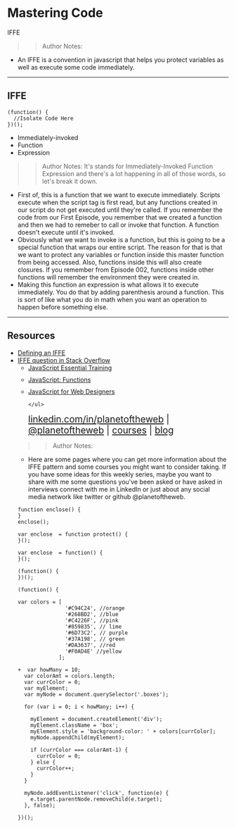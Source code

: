 
<!-- .slide: data-state="title" -->

# Mastering Code
IFFE

> > Author Notes:
- An IFFE is a convention in javascript that helps you protect variables as well as execute some code immediately.

---

## IFFE

```
(function() {
  //Isolate Code Here
})();
```

<ul>
  <li class="fragment">Immediately-invoked</li>
  <li class="fragment">Function</li>
  <li class="fragment">Expression</li>
</ul>

> > Author Notes:
It's stands for Immediately-Invoked Function Expression and there's a lot happening in all of those words, so let's break it down.

- First of, this is a function that we want to execute immediately. Scripts execute when the script tag is first read, but any functions created in our script do not get executed until they're called. If you remember the code from our First Episode, you remember that we created a function and then we had to remeber to call or invoke that function. A function doesn't execute until it's invoked.
- Obviously what we want to invoke is a function, but this is going to be a special function that wraps our entire script. The reason for that is that we want to protect any variables or function inside this master function from being accessed. Also, functions inside this will also create closures. If you remember from Episode 002, functions inside other functions will remember the environment they were created in.
- Making this function an expression is what allows it to execute immediately. You do that by adding parenthesis around a function. This is sort of like what you do in math when you want an operation to happen before something else.

---
## Resources
<ul>
  <li><a href="http://benalman.com/news/2010/11/immediately-invoked-function-expression/">Defining an IFFE</a></li>
  <li><a href="http://stackoverflow.com/questions/8228281/what-is-the-function-construct-in-javascript">IFFE question in Stack Overflow</a></li>
  <li style="list-style: none;">
    <ul>
      <li style="margin-bottom: 10px"><a href="https://www.linkedin.com/learning/javascript-essential-training">JavaScript Essential Training</a></li>
      <li style="margin-bottom: 10px"><a href="https://www.linkedin.com/learning/javascript-functions">JavaScript: Functions</a></li>
      <li style="margin-bottom: 10px"><a href="https://www.linkedin.com/learning/javascript-for-web-designers-2">JavaScript for Web Designers</a></li>

    </ul>
  <li style="list-style: none; font-size: 1.3rem;"><a href="hhttps://www.linkedin.com/in/planetoftheweb">linkedin.com/in/planetoftheweb</a> | <a href="https://www.twitter.com/planetoftheweb">@planetoftheweb</a> | <a href="https://www.linkedin.com/learning/instructors/ray-villalobos">courses</a> | <a href="https://raybo.org">blog</a></li>
</ul>


> > Author Notes:
- Here are some pages where you can get more information about the IFFE pattern and some courses you might want to consider taking. If you have some ideas for this weekly series, maybe you want to share with me some questions you've been asked or have asked in interviews connect with me in LinkedIn or just about any social media network like twitter or github @planetoftheweb.

```
function enclose() {
}
enclose();
```

```
var enclose  = function protect() {
}();
```

```
var enclose  = function() {
}();
```

```
(function() {
})();
```


```
(function() {

var colors = [
               '#C94C24', //orange
               '#268BD2', //blue
               '#C4226F', //pink
               '#859835', // lime
               '#6D73C2', // purple
               '#37A198', // green
               '#DA3637', //red
               '#F0AD4E' //yellow
             ];

+  var howMany = 10;
  var colorAmt = colors.length;
  var currColor = 0;
  var myElement;
  var myNode = document.querySelector('.boxes');

  for (var i = 0; i < howMany; i++) {

    myElement = document.createElement('div');
    myElement.className = 'box';
    myElement.style = 'background-color: ' + colors[currColor];
    myNode.appendChild(myElement);

    if (currColor === colorAmt-1) {
      currColor = 0;
    } else {
      currColor++;
    }
  }

  myNode.addEventListener('click', function(e) {
    e.target.parentNode.removeChild(e.target);
  }, false);

})();

```
